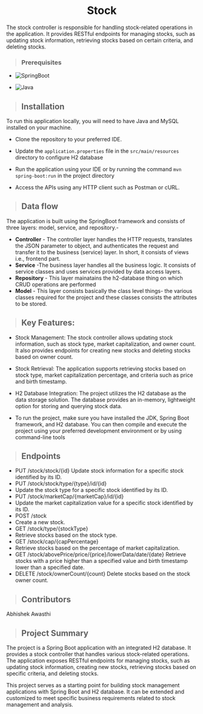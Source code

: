 <h1 align="center"> 
Stock </h1>
The stock controller is responsible for handling stock-related operations in the application. It provides RESTful endpoints for managing stocks, such as updating stock information, retrieving stocks based on certain criteria, and deleting stocks.

>### Prerequisites
 * ![SpringBoot](https://img.shields.io/badge/Framework-SpringBoot-green)


* ![Java](https://img.shields.io/badge/Language-Java%208%20or%20higher-yellow)

>## Installation

To run this application locally, you will need to have Java and MySQL installed on your machine.

* Clone the repository to your preferred IDE.

* Update the `application.properties` file in the `src/main/resources` directory to configure H2 database
* Run the application using your IDE or by running the command `mvn spring-boot:run` in the project directory
* Access the APIs using any HTTP client such as Postman or cURL.
>## Data flow
 The application is built using the SpringBoot framework and consists of three layers: model, service, and repository.-

* **Controller** - The controller layer handles the HTTP requests, translates the JSON parameter to object, and authenticates the request and transfer it to the business (service) layer. In short, it consists of views i.e., frontend part.
* **Service** -The business layer handles all the business logic. It consists of service classes and uses services provided by data access layers.
* **Repository** - This layer mainatains the h2-database thing on which CRUD operations are performed
* **Model** - This layer consists basically the class level things- the various classes required for the project and these classes consists the attributes to be stored.

>## Key Features:
* Stock Management: The stock controller allows updating stock information, such as stock type, market capitalization, and owner count. It also provides endpoints for creating new stocks and deleting stocks based on owner count.

* Stock Retrieval: The application supports retrieving stocks based on stock type, market capitalization percentage, and criteria such as price and birth timestamp.
* H2 Database Integration: The project utilizes the H2 database as the data storage solution. The database provides an in-memory, lightweight option for storing and querying stock data.
* To run the project, make sure you have installed the JDK, Spring Boot framework, and H2 database. You can then compile and execute the project using your preferred development environment or by using command-line tools

> ## Endpoints

* PUT /stock/stock/{id}
Update stock information for a specific stock identified by its ID.
* PUT /stock/stock/type/{type}/id/{id}
* Update the stock type for a specific stock identified by its ID.
* PUT /stock/marketCap/{marketCap}/id/{id}
* Update the market capitalization value for a specific stock identified by its ID.
* POST /stock
* Create a new stock.
* GET /stock/type/{stockType}
* Retrieve stocks based on the stock type.
* GET /stock/cap/{capPercentage}
* Retrieve stocks based on the percentage of market capitalization.
* GET /stock/abovePrice/price/{price}/lowerData/date/{date}
  Retrieve stocks with a price higher than a specified value and birth timestamp lower than a specified date.
* DELETE /stock/ownerCount/{count}
Delete stocks based on the stock owner count.
>## Contributors

Abhishek Awasthi

>## Project Summary
The project is a Spring Boot application with an integrated H2 database. It provides a stock controller that handles various stock-related operations. The application exposes RESTful endpoints for managing stocks, such as updating stock information, creating new stocks, retrieving stocks based on specific criteria, and deleting stocks.

This project serves as a starting point for building stock management applications with Spring Boot and H2 database. It can be extended and customized to meet specific business requirements related to stock management and analysis.
